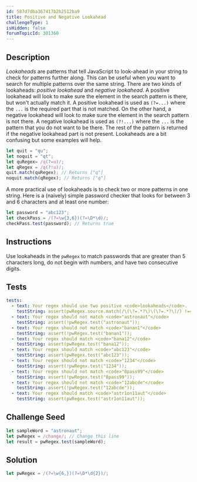 ```yaml
---
id: 587d7dba367417b2b2512ba9
title: Positive and Negative Lookahead
challengeType: 1
isHidden: false
forumTopicId: 301360
---
```


## Description
<section id='description'>
<dfn>Lookaheads</dfn> are patterns that tell JavaScript to look-ahead in your string to check for patterns further along. This can be useful when you want to search for multiple patterns over the same string.
There are two kinds of lookaheads: <dfn>positive lookahead</dfn> and <dfn>negative lookahead</dfn>.
A positive lookahead will look to make sure the element in the search pattern is there, but won't actually match it. A positive lookahead is used as <code>(?=...)</code> where the <code>...</code> is the required part that is not matched.
On the other hand, a negative lookahead will look to make sure the element in the search pattern is not there. A negative lookahead is used as <code>(?!...)</code> where the <code>...</code> is the pattern that you do not want to be there. The rest of the pattern is returned if the negative lookahead part is not present.
Lookaheads are a bit confusing but some examples will help.

```js
let quit = "qu";
let noquit = "qt";
let quRegex= /q(?=u)/;
let qRegex = /q(?!u)/;
quit.match(quRegex); // Returns ["q"]
noquit.match(qRegex); // Returns ["q"]
```

A more practical use of lookaheads is to check two or more patterns in one string. Here is a (naively) simple password checker that looks for between 3 and 6 characters and at least one number:

```js
let password = "abc123";
let checkPass = /(?=\w{3,6})(?=\D*\d)/;
checkPass.test(password); // Returns true
```

</section>

## Instructions
<section id='instructions'>
Use lookaheads in the <code>pwRegex</code> to match passwords that are greater than 5 characters long, do not begin with numbers, and have two consecutive digits.
</section>

## Tests
<section id='tests'>

```yml
tests:
  - text: Your regex should use two positive <code>lookaheads</code>.
    testString: assert(pwRegex.source.match(/\(\?=.*?\)\(\?=.*?\)/) !== null);
  - text: Your regex should not match <code>"astronaut"</code>
    testString: assert(!pwRegex.test("astronaut"));
  - text: Your regex should not match <code>"banan1"</code>
    testString: assert(!pwRegex.test("banan1"));
  - text: Your regex should match <code>"bana12"</code>
    testString: assert(pwRegex.test("bana12"));
  - text: Your regex should match <code>"abc123"</code>
    testString: assert(pwRegex.test("abc123"));
  - text: Your regex should not match <code>"1234"</code>
    testString: assert(!pwRegex.test("1234"));
  - text: Your regex should not match <code>"8pass99"</code>
    testString: assert(!pwRegex.test("8pass99"));
  - text: Your regex should not match <code>"12abcde"</code>
    testString: assert(!pwRegex.test("12abcde"));
  - text: Your regex should match <code>"astr1on11aut"</code>
    testString: assert(pwRegex.test("astr1on11aut"));

```

</section>

## Challenge Seed
<section id='challengeSeed'>

<div id='js-seed'>

```js
let sampleWord = "astronaut";
let pwRegex = /change/; // Change this line
let result = pwRegex.test(sampleWord);
```

</div>



</section>

## Solution
<section id='solution'>


```js
let pwRegex = /(?=\w{6,})(?=\D*\d{2})/;
```

</section>
